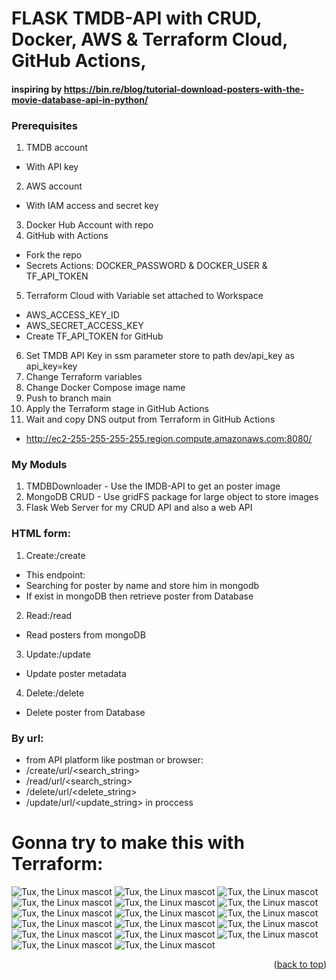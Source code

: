 <a name="readme-top"></a>
# FLASK TMDB-API with CRUD, Docker, AWS & Terraform Cloud, GitHub Actions,
#### inspiring by https://bin.re/blog/tutorial-download-posters-with-the-movie-database-api-in-python/

### Prerequisites
1. TMDB account 
- With API key
2. AWS account 
- With IAM access and secret key
3. Docker Hub Account with repo
4. GitHub with Actions
- Fork the repo
- Secrets Actions: DOCKER_PASSWORD & DOCKER_USER & TF_API_TOKEN 
5. Terraform Cloud with Variable set attached to Workspace
- AWS_ACCESS_KEY_ID
- AWS_SECRET_ACCESS_KEY
- Create TF_API_TOKEN for GitHub
6. Set TMDB API Key in ssm parameter store to path dev/api_key as api_key=key 
7. Change Terraform variables
8. Change Docker Compose image name
9. Push to branch main
10. Apply the Terraform stage in GitHub Actions
11. Wait and copy DNS output from Terraform in GitHub Actions
- http://ec2-255-255-255-255.region.compute.amazonaws.com:8080/

### My Moduls
1. TMDBDownloader - Use the IMDB-API to get an poster image
2. MongoDB CRUD - Use gridFS package for large object to store images
3. Flask Web Server for my CRUD API and also a web API

### HTML form:

1. Create:/create 
- This endpoint:
- Searching for poster by name and store him in mongodb
- If exist in mongoDB then retrieve poster from Database

2. Read:/read 
- Read posters from mongoDB
3. Update:/update 
- Update poster metadata
4. Delete:/delete
- Delete poster from Database

### By url:
- from API platform like postman or browser:
- /create/url/<search_string>
- /read/url/<search_string>
- /delete/url/<delete_string>
- /update/url/<update_string> in proccess



# Gonna try to make this with Terraform:


![Tux, the Linux mascot](/images/scaling-linux-architecture.png)
![Tux, the Linux mascot](/images/Screenshot_11.png)
![Tux, the Linux mascot](/images/Screenshot_13.png)
![Tux, the Linux mascot](/images/Screenshot_14.png)
![Tux, the Linux mascot](/images/Screenshot_19.png)
![Tux, the Linux mascot](/images/Screenshot_21.png)
![Tux, the Linux mascot](/images/Screenshot_22.png)
![Tux, the Linux mascot](/images/Screenshot_23.png)
![Tux, the Linux mascot](/images/Screenshot_24.png)
![Tux, the Linux mascot](/images/Screenshot_25.png)
![Tux, the Linux mascot](/images/Screenshot_27.png)
![Tux, the Linux mascot](/images/Screenshot_28.png)
![Tux, the Linux mascot](/images/Screenshot_30.png)
![Tux, the Linux mascot](/images/Screenshot_31.png)
![Tux, the Linux mascot](/images/Screenshot_32.png)
![Tux, the Linux mascot](/images/Screenshot_33.png)
![Tux, the Linux mascot](/images/Screenshot_34.png)



<p align="right">(<a href="#readme-top">back to top</a>)</p>
